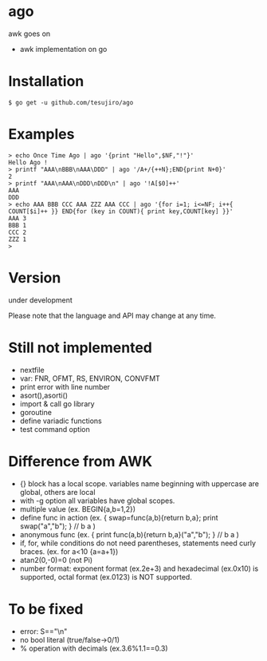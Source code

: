 # ago
awk goes on
- awk implementation on go

# Installation
```
$ go get -u github.com/tesujiro/ago
```

# Examples
```
> echo Once Time Ago | ago '{print "Hello",$NF,"!"}'
Hello Ago !
> printf "AAA\nBBB\nAAA\DDD" | ago '/A+/{++N};END{print N+0}'
2
> printf "AAA\nAAA\nDDD\nDDD\n" | ago '!A[$0]++'
AAA
DDD
> echo AAA BBB CCC AAA ZZZ AAA CCC | ago '{for i=1; i<=NF; i++{ COUNT[$i]++ }} END{for (key in COUNT){ print key,COUNT[key] }}'
AAA 3
BBB 1
CCC 2
ZZZ 1
> 

```

# Version
under development

Please note that the language and API may change at any time.


# Still not implemented
* nextfile
* var: FNR, OFMT, RS, ENVIRON, CONVFMT
* print error with line number
* asort(),asorti()
* import & call go library
* goroutine
* define variadic functions
* test command option

# Difference from AWK
* {} block has a local scope. variables name beginning with uppercase are global, others are local
* with -g option all variables have global scopes.
* multiple value (ex. BEGIN{a,b=1,2})
* define func in action (ex. { swap=func(a,b){return b,a}; print swap("a","b"); } // b a )
* anonymous func (ex. { print func(a,b){return b,a}("a","b"); } // b a )
* if, for, while conditions do not need parentheses, statements need curly braces. (ex. for a<10 {a=a+1}) 
* atan2(0,-0)=0 (not Pi)
* number format: exponent format (ex.2e+3) and hexadecimal (ex.0x10) is supported, octal format (ex.0123) is NOT supported.

# To be fixed
* error: S=="\n"
* no bool literal (true/false->0/1)
* % operation with decimals (ex.3.6%1.1==0.3)

